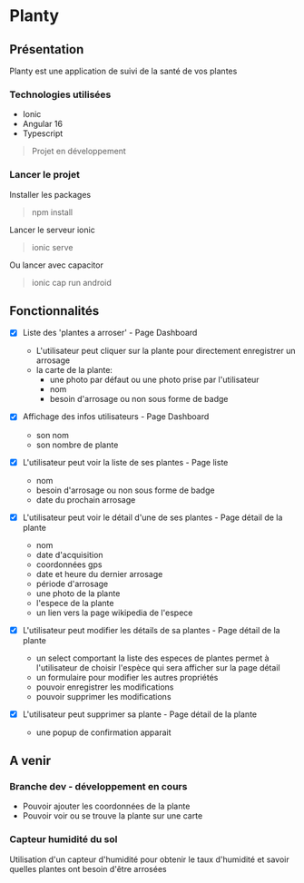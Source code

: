 # Planty

## Présentation 
Planty est une application de suivi de la santé de vos plantes

### Technologies utilisées
- Ionic
- Angular 16
- Typescript

> Projet en développement

### Lancer le projet

Installer les packages
> npm install

Lancer le serveur ionic
> ionic serve

Ou lancer avec capacitor
> ionic cap run android

## Fonctionnalités
- [X] Liste des 'plantes a arroser' - Page Dashboard
  - L'utilisateur peut cliquer sur la plante pour directement enregistrer un arrosage
  - la carte de la plante:
    -  une photo par défaut ou une photo prise par l'utilisateur
    - nom
    - besoin d'arrosage ou non sous forme de badge
      
- [X] Affichage des infos utilisateurs - Page Dashboard
    - son nom
    - son nombre de plante
    
- [X] L'utilisateur peut voir la liste de ses plantes - Page liste
  - nom
  - besoin d'arrosage ou non sous forme de badge
  - date du prochain arrosage

- [X] L'utilisateur peut voir le détail d'une de ses plantes - Page détail de la plante
  - nom
  - date d'acquisition
  - coordonnées gps
  - date et heure du dernier arrosage
  - période d'arrosage
  - une photo de la plante
  - l'espece de la plante
  - un lien vers la page wikipedia de l'espece
    
-  [X] L'utilisateur peut modifier les détails de sa plantes - Page détail de la plante
    - un select comportant la liste des especes de plantes permet à l'utilisateur de choisir l'espèce qui sera afficher sur la page détail
    - un formulaire pour modifier les autres propriétés
    - pouvoir enregistrer les modifications
    - pouvoir supprimer les modifications
      
- [X] L'utilisateur peut supprimer sa plante - Page détail de la plante
  - une popup de confirmation apparait
     
## A venir
### Branche dev - développement en cours
- Pouvoir ajouter les coordonnées de la plante
- Pouvoir voir ou se trouve la plante sur une carte

### Capteur humidité du sol
Utilisation d'un capteur d'humidité pour obtenir le taux d'humidité et savoir quelles plantes ont besoin d'être arrosées
